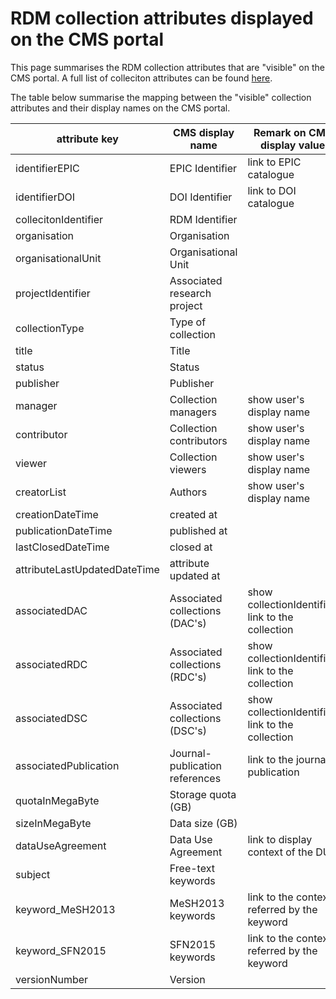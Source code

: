 # RDM collection attributes displayed on the CMS portal

This page summarises the RDM collection attributes that are "visible" on the CMS portal.  A full list of colleciton attributes can be found [here](collection_attributes.md).

The table below summarise the mapping between the "visible" collection attributes and their display names on the CMS portal.

| attribute key        | CMS display name            |  Remark on CMS display value |
| -------------------- | --------------------------- | ---------------------------- |
| identifierEPIC       | EPIC Identifier             |    link to EPIC catalogue    |
| identifierDOI        | DOI Identifier              |    link to DOI catalogue     |
| collecitonIdentifier | RDM Identifier              |                              |
| organisation         | Organisation                |                              |
| organisationalUnit   | Organisational Unit         |                              |
| projectIdentifier    | Associated research project |                              |
| collectionType       | Type of collection          |                              |
| title                | Title                       |                              |
| status               | Status                      |                              |
| publisher            | Publisher                   |                              |
| manager              | Collection managers         |    show user's display name  |
| contributor          | Collection contributors     |    show user's display name  |
| viewer               | Collection viewers          |    show user's display name  |
| creatorList          | Authors                     |    show user's display name  |
| creationDateTime     | created at                  |                              |
| publicationDateTime  | published at                |                              |
| lastClosedDateTime   | closed at                   |                              |
| attributeLastUpdatedDateTime | attribute updated at |                               |
| associatedDAC        | Associated collections (DAC's) |  show collectionIdentifier, link to the collection |
| associatedRDC        | Associated collections (RDC's) |  show collectionIdentifier, link to the collection |
| associatedDSC        | Associated collections (DSC's) |  show collectionIdentifier, link to the collection |
| associatedPublication| Journal-publication references |  link to the journal publication |
| quotaInMegaByte      | Storage quota (GB)          |                               |
| sizeInMegaByte       | Data size (GB)              |                               |
| dataUseAgreement     | Data Use Agreement          | link to display context of the DUA |
| subject              | Free-text keywords          |                                |
| keyword_MeSH2013     | MeSH2013 keywords           | link to the context referred by the keyword |
| keyword_SFN2015      | SFN2015 keywords            | link to the context referred by the keyword |
| versionNumber        | Version                     |                                |
